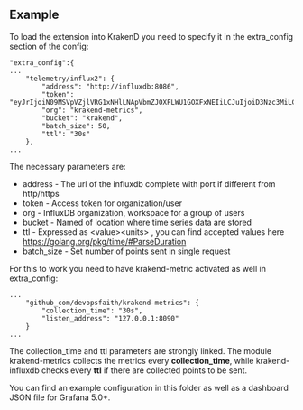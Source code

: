 ## Example
To load the extension into KrakenD you need to specify it in the extra_config section of the config:
```
"extra_config":{
...
    "telemetry/influx2": {
        "address": "http://influxdb:8086",
        "token": "eyJrIjoiN09MSVpVZjlVRG1xNHlLNApVbmZJOXFLWU1GOXFxNEIiLCJuIjoiD3Nzc3MiLCJpZCF6MX0",
        "org": "krakend-metrics",
        "bucket": "krakend",
        "batch_size": 50,
        "ttl": "30s"
    },
...
````
The necessary parameters are:

 - address - The url of the influxdb complete with port if different from http/https
 - token - Access token for organization/user
 - org - InfluxDB organization, workspace for a group of users
 - bucket - Named of location where time series data are stored
 - ttl - Expressed as \<value>\<units> , you can find accepted values here https://golang.org/pkg/time/#ParseDuration
 - batch_size - Set number of points sent in single request 

For this to work you need to have krakend-metric activated as well in extra_config:
```
...
    "github_com/devopsfaith/krakend-metrics": {
        "collection_time": "30s",
        "listen_address": "127.0.0.1:8090"
    }
...
```  
The collection_time and ttl parameters are strongly linked. The module krakend-metrics collects the metrics every **collection_time**, while krakend-influxdb checks every **ttl** if there are collected points to be sent.

You can find an example configuration in this folder as well as a dashboard JSON file for Grafana 5.0+.
 